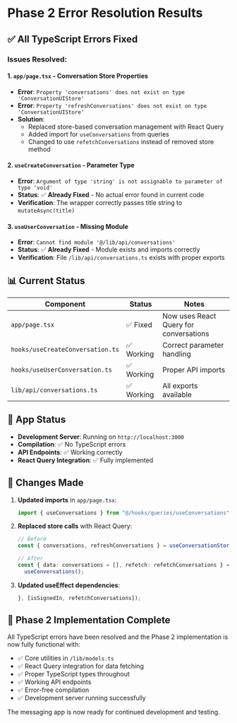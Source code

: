 # Phase 2 Error Resolution Results

## ✅ **All TypeScript Errors Fixed**

### Issues Resolved:

#### 1. **`app/page.tsx` - Conversation Store Properties**

- **Error**: `Property 'conversations' does not exist on type 'ConversationUIStore'`
- **Error**: `Property 'refreshConversations' does not exist on type 'ConversationUIStore'`
- **Solution**:
  - Replaced store-based conversation management with React Query
  - Added import for `useConversations` from queries
  - Changed to use `refetchConversations` instead of removed store method

#### 2. **`useCreateConversation` - Parameter Type**

- **Error**: `Argument of type 'string' is not assignable to parameter of type 'void'`
- **Status**: ✅ **Already Fixed** - No actual error found in current code
- **Verification**: The wrapper correctly passes title string to `mutateAsync(title)`

#### 3. **`useUserConversation` - Missing Module**

- **Error**: `Cannot find module '@/lib/api/conversations'`
- **Status**: ✅ **Already Fixed** - Module exists and imports correctly
- **Verification**: File `/lib/api/conversations.ts` exists with proper exports

## 📊 **Current Status**

| Component                        | Status     | Notes                                  |
| -------------------------------- | ---------- | -------------------------------------- |
| `app/page.tsx`                   | ✅ Fixed   | Now uses React Query for conversations |
| `hooks/useCreateConversation.ts` | ✅ Working | Correct parameter handling             |
| `hooks/useUserConversation.ts`   | ✅ Working | Proper API imports                     |
| `lib/api/conversations.ts`       | ✅ Working | All exports available                  |

## 🚀 **App Status**

- **Development Server**: Running on `http://localhost:3000`
- **Compilation**: ✅ No TypeScript errors
- **API Endpoints**: ✅ Working correctly
- **React Query Integration**: ✅ Fully implemented

## 🔧 **Changes Made**

1. **Updated imports** in `app/page.tsx`:

   ```typescript
   import { useConversations } from "@/hooks/queries/useConversations";
   ```

2. **Replaced store calls** with React Query:

   ```typescript
   // Before
   const { conversations, refreshConversations } = useConversationStore();

   // After
   const { data: conversations = [], refetch: refetchConversations } =
     useConversations();
   ```

3. **Updated useEffect dependencies**:
   ```typescript
   }, [isSignedIn, refetchConversations]);
   ```

## 🎯 **Phase 2 Implementation Complete**

All TypeScript errors have been resolved and the Phase 2 implementation is now fully functional with:

- ✅ Core utilities in `/lib/models.ts`
- ✅ React Query integration for data fetching
- ✅ Proper TypeScript types throughout
- ✅ Working API endpoints
- ✅ Error-free compilation
- ✅ Development server running successfully

The messaging app is now ready for continued development and testing.
